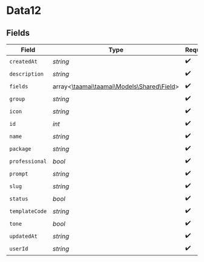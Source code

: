 # Data12


## Fields

| Field                                                                     | Type                                                                      | Required                                                                  | Description                                                               |
| ------------------------------------------------------------------------- | ------------------------------------------------------------------------- | ------------------------------------------------------------------------- | ------------------------------------------------------------------------- |
| `createdAt`                                                               | *string*                                                                  | :heavy_check_mark:                                                        | N/A                                                                       |
| `description`                                                             | *string*                                                                  | :heavy_check_mark:                                                        | N/A                                                                       |
| `fields`                                                                  | array<[\taamai\taamai\Models\Shared\Field](../../Models/Shared/Field.md)> | :heavy_check_mark:                                                        | N/A                                                                       |
| `group`                                                                   | *string*                                                                  | :heavy_check_mark:                                                        | N/A                                                                       |
| `icon`                                                                    | *string*                                                                  | :heavy_check_mark:                                                        | N/A                                                                       |
| `id`                                                                      | *int*                                                                     | :heavy_check_mark:                                                        | N/A                                                                       |
| `name`                                                                    | *string*                                                                  | :heavy_check_mark:                                                        | N/A                                                                       |
| `package`                                                                 | *string*                                                                  | :heavy_check_mark:                                                        | N/A                                                                       |
| `professional`                                                            | *bool*                                                                    | :heavy_check_mark:                                                        | N/A                                                                       |
| `prompt`                                                                  | *string*                                                                  | :heavy_check_mark:                                                        | N/A                                                                       |
| `slug`                                                                    | *string*                                                                  | :heavy_check_mark:                                                        | N/A                                                                       |
| `status`                                                                  | *bool*                                                                    | :heavy_check_mark:                                                        | N/A                                                                       |
| `templateCode`                                                            | *string*                                                                  | :heavy_check_mark:                                                        | N/A                                                                       |
| `tone`                                                                    | *bool*                                                                    | :heavy_check_mark:                                                        | N/A                                                                       |
| `updatedAt`                                                               | *string*                                                                  | :heavy_check_mark:                                                        | N/A                                                                       |
| `userId`                                                                  | *string*                                                                  | :heavy_check_mark:                                                        | N/A                                                                       |